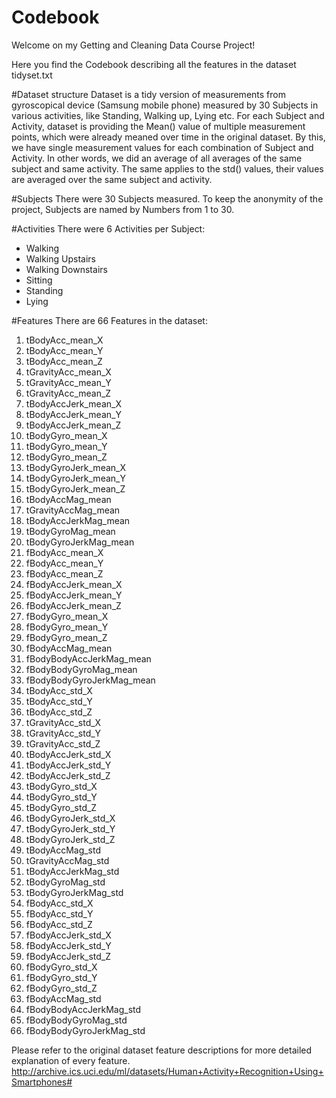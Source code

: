 Codebook
========================================

Welcome on my Getting and Cleaning Data Course Project!

Here you find the Codebook describing all the features in the dataset tidyset.txt

#Dataset structure
Dataset is a tidy version of measurements from gyroscopical device (Samsung mobile phone) measured by 30 Subjects in various activities, like Standing, Walking up, Lying etc.
For each Subject and Activity, dataset is providing the Mean() value of multiple measurement points, which were already meaned over time in the original dataset.
By this, we have single measurement values for each combination of Subject and Activity. In other words, we did an average of all averages of the same subject and same activity. The same applies to the std() values, their values are averaged over the same subject and activity.

#Subjects
There were 30 Subjects measured. To keep the anonymity of the project, Subjects are named by Numbers from 1 to 30.

#Activities
There were 6 Activities per Subject:

* Walking
* Walking Upstairs
* Walking Downstairs
* Sitting
* Standing
* Lying

#Features
There are 66 Features in the dataset:

1. tBodyAcc_mean_X          
2. tBodyAcc_mean_Y          
3. tBodyAcc_mean_Z          
4. tGravityAcc_mean_X       
5. tGravityAcc_mean_Y       
6. tGravityAcc_mean_Z       
7. tBodyAccJerk_mean_X      
8. tBodyAccJerk_mean_Y      
9. tBodyAccJerk_mean_Z      
10. tBodyGyro_mean_X         
11. tBodyGyro_mean_Y         
12. tBodyGyro_mean_Z         
13. tBodyGyroJerk_mean_X     
14. tBodyGyroJerk_mean_Y     
15. tBodyGyroJerk_mean_Z     
16. tBodyAccMag_mean         
17. tGravityAccMag_mean      
18. tBodyAccJerkMag_mean     
19. tBodyGyroMag_mean        
20. tBodyGyroJerkMag_mean    
21. fBodyAcc_mean_X          
22. fBodyAcc_mean_Y          
23. fBodyAcc_mean_Z          
24. fBodyAccJerk_mean_X      
25. fBodyAccJerk_mean_Y      
26. fBodyAccJerk_mean_Z      
27. fBodyGyro_mean_X         
28. fBodyGyro_mean_Y         
29. fBodyGyro_mean_Z         
30. fBodyAccMag_mean         
31. fBodyBodyAccJerkMag_mean 
32. fBodyBodyGyroMag_mean    
33. fBodyBodyGyroJerkMag_mean
34. tBodyAcc_std_X           
35. tBodyAcc_std_Y           
36. tBodyAcc_std_Z           
37. tGravityAcc_std_X        
38. tGravityAcc_std_Y        
39. tGravityAcc_std_Z        
40. tBodyAccJerk_std_X       
41. tBodyAccJerk_std_Y       
42. tBodyAccJerk_std_Z       
43. tBodyGyro_std_X          
44. tBodyGyro_std_Y          
45. tBodyGyro_std_Z          
46. tBodyGyroJerk_std_X      
47. tBodyGyroJerk_std_Y      
48. tBodyGyroJerk_std_Z      
49. tBodyAccMag_std          
50. tGravityAccMag_std       
51. tBodyAccJerkMag_std      
52. tBodyGyroMag_std         
53. tBodyGyroJerkMag_std     
54. fBodyAcc_std_X           
55. fBodyAcc_std_Y           
56. fBodyAcc_std_Z           
57. fBodyAccJerk_std_X       
58. fBodyAccJerk_std_Y       
59. fBodyAccJerk_std_Z       
60. fBodyGyro_std_X          
61. fBodyGyro_std_Y          
62. fBodyGyro_std_Z          
63. fBodyAccMag_std          
64. fBodyBodyAccJerkMag_std  
65. fBodyBodyGyroMag_std     
66. fBodyBodyGyroJerkMag_std 

Please refer to the original dataset feature descriptions for more detailed explanation of every feature.
http://archive.ics.uci.edu/ml/datasets/Human+Activity+Recognition+Using+Smartphones#
